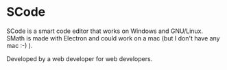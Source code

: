 # SCode
SCode is a smart code editor that works on Windows and GNU/Linux. SMath is made with Electron and could work on a mac (but I don't have any mac :-) ).

Developed by a web developer for web developers.
